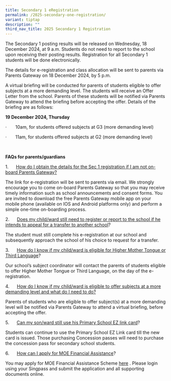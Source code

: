 ```yaml
---
title: Secondary 1 eRegistration
permalink: /2025-secondary-one-registration/
variant: tiptap
description: ""
third_nav_title: 2025 Secondary 1 Registration
---
```

<p>The Secondary 1 posting results will be released on Wednesday, 18 December
2024, at 9 a.m. Students do not need to report to the school upon receiving
their posting results. Registration for all Secondary 1 students will be
done electronically.</p>
<p>The details for e-registration and class allocation will be sent to parents
via Parents Gateway on 18 December 2024, by 5 p.m. &nbsp;</p>
<p>A virtual briefing will be conducted for parents of students eligible
to offer subjects at a more demanding level. The students will receive
an Offer Letter from the school. Parents of these students will be notified
via Parents Gateway to attend the briefing before accepting the offer.
Details of the briefing are as follows:</p>
<p><strong>19 December 2024, Thursday</strong>
</p>
<p>·&nbsp;&nbsp;&nbsp;&nbsp;&nbsp;&nbsp; 10am, for students offered subjects
at G3 (more demanding level)</p>
<p>·&nbsp;&nbsp;&nbsp;&nbsp;&nbsp;&nbsp; 11am, for students offered subjects
at G2 (more demanding level)</p>
<p>&nbsp;</p>
<p><strong>FAQs for parents/guardians</strong>
</p>
<p>1.&nbsp;&nbsp;&nbsp;&nbsp;&nbsp; <u>How do I obtain the details for the Sec 1 registration if I am not on-board Parents Gateway?</u>
</p>
<p>The link for e-registration will be sent to parents via email. We strongly
encourage you to come on-board Parents Gateway so that you may receive
timely information such as school announcements and consent forms. You
are invited to download the free Parents Gateway mobile app on your mobile
phone (available on IOS and Android platforms only) and perform a simple
one-time on-boarding process.</p>
<p>2.&nbsp;&nbsp;&nbsp;&nbsp;&nbsp; <u>Does my child/ward still need to register or report to the school if he intends to appeal for a transfer to another school</u>?&nbsp;</p>
<p>The student must still complete his e-registration at our school and subsequently
approach the school of his choice to request for a transfer.</p>
<p>3.&nbsp;&nbsp;&nbsp;&nbsp;&nbsp; <u>How do I know if my child/ward is eligible for Higher Mother Tongue or Third Language</u>?</p>
<p>Our school’s subject coordinator will contact the parents of students
eligible to offer Higher Mother Tongue or Third Language, on the day of
the e-registration.</p>
<p>4.&nbsp;&nbsp;&nbsp;&nbsp;&nbsp; <u>How do I know if my child/ward is eligible to offer subjects at a more demanding level and what do I need to do?</u>
</p>
<p>Parents of students who are eligible to offer subject(s) at a more demanding
level will be notified via Parents Gateway to attend a virtual briefing,
before accepting the offer. &nbsp;</p>
<p>5.&nbsp;&nbsp;&nbsp;&nbsp;&nbsp; <u>Can my son/ward still use his Primary School EZ link card</u>?</p>
<p>Students can continue to use the Primary School EZ Link card till the
new card is issued. Those purchasing Concession passes will need to purchase
the concession pass for secondary school students.</p>
<p>6.&nbsp;&nbsp;&nbsp;&nbsp;&nbsp; <u>How can I apply for MOE Financial Assistance</u>?</p>
<p>You may apply for MOE Financial Assistance Scheme <a href="https://form.gov.sg/6666a548f71e023bcbe7c9b7" rel="noopener nofollow" target="_blank">here</a> . Please login
using your Singpass and submit the application and all supporting documents
online.</p>